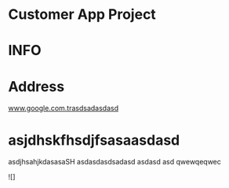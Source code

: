 # Customer App Project 



# INFO



# Address 
www.google.com.trasdsadasdasd

# asjdhskfhsdjfsasaasdasd
asdjhsahjkdasasaSH asdasdasdsadasd asdasd asd
qwewqeqwec

![]
